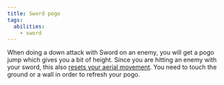 ```yaml
---
title: Sword pogo
tags:
  abilities:
    - sword
---
```


When doing a down attack with Sword on an enemy, you will get a pogo jump which gives you a bit of height. Since you are hitting an enemy with your sword, this also [resets your aerial movement](/tutorials/movement/aerial-reset). You need to touch the ground or a wall in order to refresh your pogo.

<youtube-video id="m745rdTT-sI"></youtube-video>
